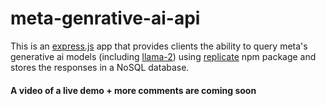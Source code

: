# meta-genrative-ai-api

This is an [express.js](https://expressjs.com/) app that provides clients the ability to query meta's generative ai models (including [llama-2](https://llama.meta.com/)) using [replicate](https://www.npmjs.com/package/replicate) npm package and stores the responses in a NoSQL database.

#### A video of a live demo + more comments are coming soon
